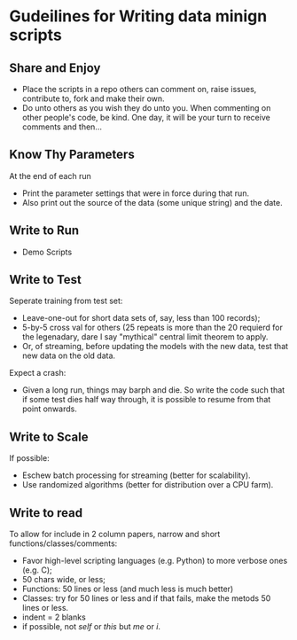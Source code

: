# Gudeilines for Writing data minign scripts

## Share and Enjoy

+ Place the scripts in a repo others can comment on, raise issues, contribute to,  fork and make their own.
+ Do unto others as you wish they do unto you. When commenting on other people's code, be kind. One day, it will be your turn to receive comments and then...

## Know Thy Parameters

At the end of each run

+ Print the parameter settings that were in force during that run.
+ Also print out the source of the data (some unique string) and the date.

## Write to Run

+ Demo Scripts

## Write to Test

Seperate training from test set:

+ Leave-one-out for short data sets of, say, less than 100 records);
+ 5-by-5 cross val for others (25 repeats is more than the 20 requierd for the legenadary, dare I say "mythical"
  central limit theorem to apply.
+ Or, of streaming, before updating the models with the new data, test that new data on the old data.  

Expect a crash:

+ Given a long run, things may barph and die. So write the code such that if some test dies half way through,
  it is possible to resume from that point onwards.
  
## Write to Scale

If possible:

+ Eschew batch processing for streaming (better for scalability).
+ Use randomized algorithms (better for distribution over a CPU farm).

## Write to read

To allow for include in 2 column papers, narrow and short functions/classes/comments:

+ Favor high-level scripting languages (e.g. Python) to more verbose ones (e.g. C);
+ 50 chars wide, or less;
+ Functions: 50 lines or less (and much less is much better)
+ Classes: try for 50 lines or less and if that fails, make the metods 50 lines or less.
+ indent = 2 blanks
+ if possible, not _self_ or _this_ but _me_ or _i_.
